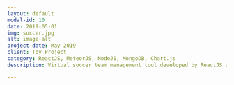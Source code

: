 ```yaml
---
layout: default
modal-id: 10
date: 2019-05-01
img: soccer.jpg
alt: image-alt
project-date: May 2019
client: Toy Project 
category: ReactJS, MeteorJS, NodeJS, MongoDB, Chart.js
description: Virtual soccer team management tool developed by ReactJS and Meteor. Online demo can be reached at <a href="https://soccer-app.azurewebsites.net" target="_blank">Soccer App</a>.

---
```

